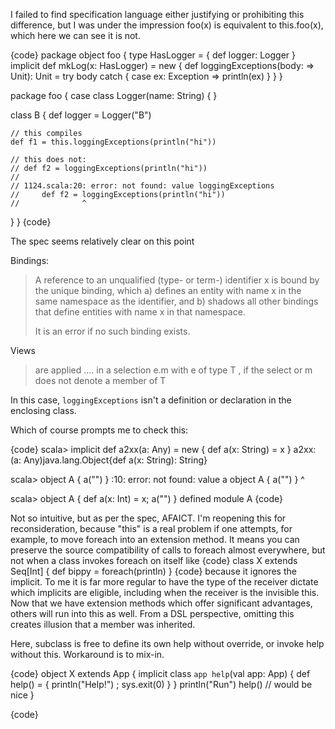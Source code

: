 I failed to find specification language either justifying or prohibiting this difference, but I was under the impression foo\(x\) is equivalent to this.foo\(x\), which here we can see it is not.

{code}
package object foo {
  type HasLogger = { def logger: Logger }
  implicit def mkLog(x: HasLogger) = new {
    def loggingExceptions(body: => Unit): Unit =
      try body
      catch { case ex: Exception => println(ex) }
  }
}

package foo {
  case class Logger(name: String) { }

  class B {
    def logger = Logger("B")

    // this compiles
    def f1 = this.loggingExceptions(println("hi"))

    // this does not:
    // def f2 = loggingExceptions(println("hi"))
    //
    // 1124.scala:20: error: not found: value loggingExceptions
    //     def f2 = loggingExceptions(println("hi"))
    //              ^
  }
}
{code}

The spec seems relatively clear on this point

Bindings:
>A reference to an unqualified (type- or term-) identifier x is bound by the unique
>binding, which a) defines an entity with name x in the same namespace as the identifier, and b) shadows all other bindings that define entities with name x in that namespace.
>
> It is an error if no such binding exists.

Views
> are applied .... in a selection e.m with e of type T , if the select or m does not denote a member of T

In this case, `loggingExceptions` isn't a definition or declaration in the enclosing class.

Which of course prompts me to check this:

{code}
scala> implicit def a2xx(a: Any) = new { def a(x: String) = x }
a2xx: (a: Any)java.lang.Object{def a(x: String): String}

scala> object A { a("") }
<console>:10: error: not found: value a
       object A { a("") }
                  ^

scala> object A { def a(x: Int) = x; a("") }
defined module A
{code}

Not so intuitive, but as per the spec, AFAICT.
I'm reopening this for reconsideration, because "this" is a real problem if one attempts, for example, to move foreach into an extension method.  It means you can preserve the source compatibility of calls to foreach almost everywhere, but not when a class invokes foreach on itself like
{code}
class X extends Seq[Int] { def bippy = foreach(println) }
{code}
because it ignores the implicit.  To me it is far more regular to have the type of the receiver dictate which implicits are eligible, including when the receiver is the invisible this.  Now that we have extension methods which offer significant advantages, others will run into this as well.
From a DSL perspective, omitting this creates illusion that a member was inherited.

Here, subclass is free to define its own help without override, or invoke help without this. Workaround is to mix-in.

{code}
object X extends App {
  implicit class `app help`(val app: App) {
    def help() = { println("Help!") ; sys.exit(0) }
  }
  println("Run")
  help()         // would be nice
}

{code}
